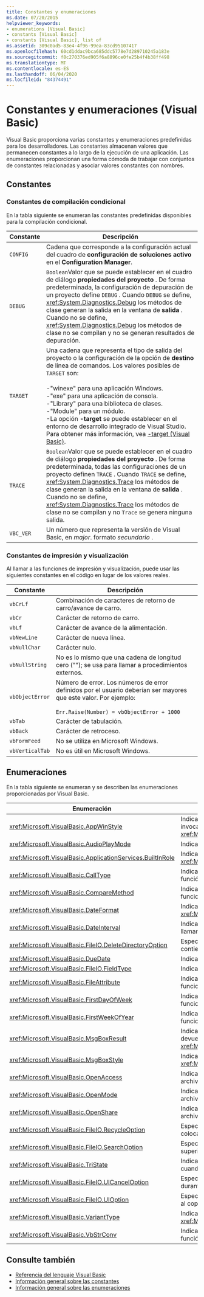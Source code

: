 ```yaml
---
title: Constantes y enumeraciones
ms.date: 07/20/2015
helpviewer_keywords:
- enumerations [Visual Basic]
- constants [Visual Basic]
- constants [Visual Basic], list of
ms.assetid: 309c0ad5-83e4-4f96-99ea-83cd95107417
ms.openlocfilehash: 60cd1ddac9bca685ddc5778e7d289710245a183e
ms.sourcegitcommit: f8c270376ed905f6a8896ce0fe25b4f4b38ff498
ms.translationtype: MT
ms.contentlocale: es-ES
ms.lasthandoff: 06/04/2020
ms.locfileid: "84374491"
---
```

# <a name="constants-and-enumerations-visual-basic"></a>Constantes y enumeraciones (Visual Basic)

Visual Basic proporciona varias constantes y enumeraciones predefinidas para los desarrolladores. Las constantes almacenan valores que permanecen constantes a lo largo de la ejecución de una aplicación. Las enumeraciones proporcionan una forma cómoda de trabajar con conjuntos de constantes relacionadas y asociar valores constantes con nombres.  
  
## <a name="constants"></a>Constantes  
  
### <a name="conditional-compilation-constants"></a>Constantes de compilación condicional  

 En la tabla siguiente se enumeran las constantes predefinidas disponibles para la compilación condicional.  
  
|**Constante**|**Descripción**|  
|---|---|  
|`CONFIG`|Cadena que corresponde a la configuración actual del cuadro de **configuración de soluciones activo** en el **Configuration Manager**.|  
|`DEBUG`|`Boolean`Valor que se puede establecer en el cuadro de diálogo **propiedades del proyecto** . De forma predeterminada, la configuración de depuración de un proyecto define `DEBUG` . Cuando `DEBUG` se define, <xref:System.Diagnostics.Debug> los métodos de clase generan la salida en la ventana de **salida** . Cuando no se define, <xref:System.Diagnostics.Debug> los métodos de clase no se compilan y no se generan resultados de depuración.|  
|`TARGET`|Una cadena que representa el tipo de salida del proyecto o la configuración de la opción de **destino** de línea de comandos. Los valores posibles de `TARGET` son:<br /><br /> -"winexe" para una aplicación Windows.<br />-"exe" para una aplicación de consola.<br />-"Library" para una biblioteca de clases.<br />-"Module" para un módulo.<br />-La opción **-target** se puede establecer en el entorno de desarrollo integrado de Visual Studio. Para obtener más información, vea [-target (Visual Basic)](../reference/command-line-compiler/target.md).|  
|`TRACE`|`Boolean`Valor que se puede establecer en el cuadro de diálogo **propiedades del proyecto** . De forma predeterminada, todas las configuraciones de un proyecto definen `TRACE` . Cuando `TRACE` se define, <xref:System.Diagnostics.Trace> los métodos de clase generan la salida en la ventana de **salida** . Cuando no se define, <xref:System.Diagnostics.Trace> los métodos de clase no se compilan y no `Trace` se genera ninguna salida.|  
|`VBC_VER`|Un número que representa la versión de Visual Basic, en *major*. formato *secundario* .|  
  
### <a name="print-and-display-constants"></a>Constantes de impresión y visualización  

 Al llamar a las funciones de impresión y visualización, puede usar las siguientes constantes en el código en lugar de los valores reales.  
  
|**Constante**|**Descripción**|  
|---|---|  
|`vbCrLf`|Combinación de caracteres de retorno de carro/avance de carro.|  
|`vbCr`|Carácter de retorno de carro.|  
|`vbLf`|Carácter de avance de la alimentación.|  
|`vbNewLine`|Carácter de nueva línea.|  
|`vbNullChar`|Carácter nulo.|  
|`vbNullString`|No es lo mismo que una cadena de longitud cero (""); se usa para llamar a procedimientos externos.|  
|`vbObjectError`|Número de error. Los números de error definidos por el usuario deberían ser mayores que este valor. Por ejemplo:<br /><br /> `Err.Raise(Number) = vbObjectError + 1000`|  
|`vbTab`|Carácter de tabulación.|  
|`vbBack`|Carácter de retroceso.|  
|`vbFormFeed`|No se utiliza en Microsoft Windows.|  
|`vbVerticalTab`|No es útil en Microsoft Windows.|  
  
## <a name="enumerations"></a>Enumeraciones  

 En la tabla siguiente se enumeran y se describen las enumeraciones proporcionadas por Visual Basic.  
  
|Enumeración|Descripción|  
|---|---|  
|<xref:Microsoft.VisualBasic.AppWinStyle>|Indica el estilo de ventana que se va a utilizar para el programa invocado al llamar a la función <xref:Microsoft.VisualBasic.Interaction.Shell%2A>.|  
|<xref:Microsoft.VisualBasic.AudioPlayMode>|Indica cómo reproducir sonidos al llamar a los métodos de audio.|  
|<xref:Microsoft.VisualBasic.ApplicationServices.BuiltInRole>|Indica el tipo de rol que se comprueba cuando se llama al método <xref:Microsoft.VisualBasic.ApplicationServices.User.IsInRole%2A>.|  
|<xref:Microsoft.VisualBasic.CallType>|Indica el tipo de procedimiento que se debe invocar al llamar a la función <xref:Microsoft.VisualBasic.Interaction.CallByName%2A>.|  
|<xref:Microsoft.VisualBasic.CompareMethod>|Indica cómo comparar las cadenas cuando se llama a las funciones de comparación.|  
|<xref:Microsoft.VisualBasic.DateFormat>|Indica cómo se muestran las fechas al llamar a la función <xref:Microsoft.VisualBasic.Strings.FormatDateTime%2A>.|  
|<xref:Microsoft.VisualBasic.DateInterval>|Indica cómo determinar y dar formato a los intervalos de fecha al llamar a funciones relacionadas con fechas.|  
|<xref:Microsoft.VisualBasic.FileIO.DeleteDirectoryOption>|Especifica qué se hace cuando un directorio que se va a eliminar contiene archivos o directorios.|  
|<xref:Microsoft.VisualBasic.DueDate>|Indica cuándo vencen los pagos al llamar a métodos financieros.|  
|<xref:Microsoft.VisualBasic.FileIO.FieldType>|Indica si los campos de texto son delimitados o de ancho fijo.|  
|<xref:Microsoft.VisualBasic.FileAttribute>|Indica los atributos de archivo que se deben utilizar al llamar a las funciones de acceso a archivos.|  
|<xref:Microsoft.VisualBasic.FirstDayOfWeek>|Indica el primer día de la semana que se utiliza al llamar a funciones relacionadas con fechas.|  
|<xref:Microsoft.VisualBasic.FirstWeekOfYear>|Indica la primera semana del año que se utiliza al llamar a funciones relacionadas con fechas.|  
|<xref:Microsoft.VisualBasic.MsgBoxResult>|Indica qué botón se ha presionado en un cuadro de mensaje, devuelto por la función <xref:Microsoft.VisualBasic.Interaction.MsgBox%2A>.|  
|<xref:Microsoft.VisualBasic.MsgBoxStyle>|Indica qué botones se mostrarán cuando se llama a la función <xref:Microsoft.VisualBasic.Interaction.MsgBox%2A>.|  
|<xref:Microsoft.VisualBasic.OpenAccess>|Indica cómo abrir un archivo al llamar a funciones de acceso a archivos.|  
|<xref:Microsoft.VisualBasic.OpenMode>|Indica cómo abrir un archivo al llamar a funciones de acceso a archivos.|  
|<xref:Microsoft.VisualBasic.OpenShare>|Indica cómo abrir un archivo al llamar a funciones de acceso a archivos.|  
|<xref:Microsoft.VisualBasic.FileIO.RecycleOption>|Especifica si un archivo debe eliminarse de manera permanente o colocarse en la Papelera de reciclaje.|  
|<xref:Microsoft.VisualBasic.FileIO.SearchOption>|Especifica si se buscan todos o sólo los directorios de nivel superior.|  
|<xref:Microsoft.VisualBasic.TriState>|Indica un `Boolean` valor o si se debe usar el valor predeterminado cuando se llama a funciones de formato numérico.|  
|<xref:Microsoft.VisualBasic.FileIO.UICancelOption>|Especifica qué se debe hacer si el usuario hace clic en **Cancelar** durante una operación.|  
|<xref:Microsoft.VisualBasic.FileIO.UIOption>|Especifica si se muestra o no un cuadro de diálogo de progreso al copiar, eliminar o mover archivos o directorios.|  
|<xref:Microsoft.VisualBasic.VariantType>|Indica el tipo de un objeto de variante, devuelto por la función <xref:Microsoft.VisualBasic.Information.VarType%2A>.|  
|<xref:Microsoft.VisualBasic.VbStrConv>|Indica qué tipo de conversión se realiza cuando se llama a la función <xref:Microsoft.VisualBasic.Strings.StrConv%2A>.|  
  
## <a name="see-also"></a>Consulte también

- [Referencia del lenguaje Visual Basic](index.md)
- [Información general sobre las constantes](../programming-guide/language-features/constants-enums/constants-overview.md)
- [Información general sobre las enumeraciones](../programming-guide/language-features/constants-enums/enumerations-overview.md)
